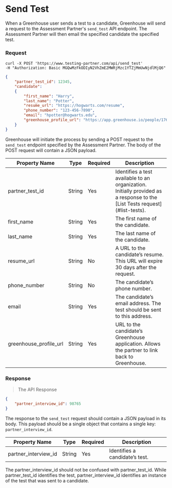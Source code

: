 # Send Test

When a Greenhouse user sends a test to a candidate, Greenhouse will send a request to the Assessment Partner's `send_test` API endpoint. The Assessment Partner will then email the specified candidate the specified test.

### Request

```shell
curl -X POST 'https://www.testing-partner.com/api/send_test'
-H "Authorization: Basic MGQwMzFkODIyN2VhZmE2MWRjMzc1YTZjMmUwNjdlMjQ6"
```

```json
{
	"partner_test_id": 12345,
	"candidate":
	{
		"first_name": "Harry",
		"last_name": "Potter",
		"resume_url": "https://hogwarts.com/resume",
		"phone_number": "123-456-7890",
		"email": "hpotter@hogwarts.edu",
		"greenhouse_profile_url": "https://app.greenhouse.io/people/17681532?application_id=26234709"
	}
}
```

Greenhouse will initiate the process by sending a POST request to the `send_test` endpoint specified by the Assessment Partner. The body of the POST request will contain a JSON payload. 

Property Name | Type | Required | Description
-------------- | -------------- | -------------- | --------------
partner_test_id | String | Yes | Identifies a test available to an organization. Initially provided as a response to the [List Tests request] (#list-tests).
first_name | String | Yes | The first name of the candidate.
last_name | String | Yes | The last name of the candidate.
resume_url | String | No | A URL to the candidate’s resume. This URL will expire 30 days after the request.
phone_number | String | No | The candidate’s phone number.
email | String | Yes | The candidate’s email address. The test should be sent to this address.
greenhouse_profile_url | String | Yes | URL to the candidate’s Greenhouse application. Allows the partner to link back to Greenhouse.


### Response

> The API Response

```json
{
	"partner_interview_id": 98765
}
```

The response to the `send_test` request should contain a JSON payload in its body. This payload should be a single object that contains a single key: `partner_interview_id`.

Property Name | Type | Required | Description
-------------- | -------------- | -------------- | --------------
partner_interview_id | String | Yes | Identifies a candidate’s test. 

<aside class="notice">
The partner_interview_id should not be confused with partner_test_id. While partner_test_id identifies the test, partner_interview_id identifies an instance of the test that was sent to a candidate.
</aside>